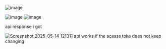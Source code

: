 ![image](https://github.com/user-attachments/assets/42414245-08f1-4ed3-b8f4-9330107df217)

![image](https://github.com/user-attachments/assets/3788ca17-156c-47f0-b535-ab2f3c5ccc50)
![image](https://github.com/user-attachments/assets/3d5fd70a-a7cb-4518-86bc-efc8c887bb63)

api response i got 





![Screenshot 2025-05-14 121311](https://github.com/user-attachments/assets/33ce0f5d-cf7f-4ff6-823d-f69e0833f973)
api works if the acesss toke does not keep changing
